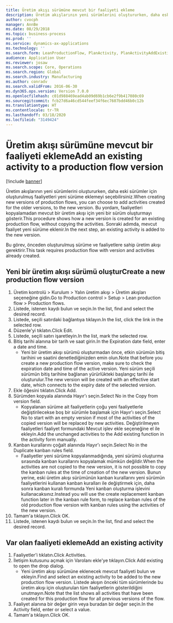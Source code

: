 ```yaml
---
title: Üretim akışı sürümüne mevcut bir faaliyeti ekleme
description: Üretim akışlarının yeni sürümlerini oluştururken, daha eski sürümler için oluşturulmuş faaliyetleri yeni sürüme eklemeyi seçebilirsiniz.
author: cvocph
manager: AnnBe
ms.date: 08/29/2018
ms.topic: business-process
ms.prod: ''
ms.service: dynamics-ax-applications
ms.technology: ''
ms.search.form: LeanProductionFlow, PlanActivity, PlanActivityAddExisting, PlanActivityAddExistingLookup
audience: Application User
ms.reviewer: josaw
ms.search.scope: Core, Operations
ms.search.region: Global
ms.search.industry: Manufacturing
ms.author: conradv
ms.search.validFrom: 2016-06-30
ms.dyn365.ops.version: Version 7.0.0
ms.openlocfilehash: c01d988469ead4ab09d69b1cb6e2f9b417080c69
ms.sourcegitcommit: fcb27d6a46cd544feef34f6ec7607bdd46b0c12b
ms.translationtype: HT
ms.contentlocale: tr-TR
ms.lasthandoff: 03/18/2020
ms.locfileid: "3149424"
---
```

# <a name="add-an-existing-activity-to-a-production-flow-version"></a><span data-ttu-id="422e4-103">Üretim akışı sürümüne mevcut bir faaliyeti ekleme</span><span class="sxs-lookup"><span data-stu-id="422e4-103">Add an existing activity to a production flow version</span></span>

[!include [banner](../../includes/banner.md)]

<span data-ttu-id="422e4-104">Üretim akışlarının yeni sürümlerini oluştururken, daha eski sürümler için oluşturulmuş faaliyetleri yeni sürüme eklemeyi seçebilirsiniz.</span><span class="sxs-lookup"><span data-stu-id="422e4-104">When creating new versions of production flows, you can choose to add activities created for the older versions, to the new version.</span></span> <span data-ttu-id="422e4-105">Bu yordam, faaliyetleri kopyalamadan mevcut bir üretim akışı için yeni bir sürüm oluşturmayı gösterir.</span><span class="sxs-lookup"><span data-stu-id="422e4-105">This procedure shows how a new version is created for an existing production flow, without copying the activities.</span></span> <span data-ttu-id="422e4-106">Sonraki adımda, mevcut faaliyet yeni sürüme eklenir.</span><span class="sxs-lookup"><span data-stu-id="422e4-106">In the next step, an existing activity is added to the new version.</span></span> 

<span data-ttu-id="422e4-107">Bu görev, önceden oluşturulmuş sürüme ve faaliyetlere sahip üretim akışı gerektirir.</span><span class="sxs-lookup"><span data-stu-id="422e4-107">This task requires production flow with version and activities already created.</span></span>


## <a name="create-a-new-production-flow-version"></a><span data-ttu-id="422e4-108">Yeni bir üretim akışı sürümü oluştur</span><span class="sxs-lookup"><span data-stu-id="422e4-108">Create a new production flow version</span></span>
1. <span data-ttu-id="422e4-109">Üretim kontrolü > Kurulum > Yalın üretim akışı > Üretim akışları seçeneğine gidin.</span><span class="sxs-lookup"><span data-stu-id="422e4-109">Go to Production control > Setup > Lean production flow > Production flows.</span></span>
2. <span data-ttu-id="422e4-110">Listede, istenen kaydı bulun ve seçin.</span><span class="sxs-lookup"><span data-stu-id="422e4-110">In the list, find and select the desired record.</span></span>
3. <span data-ttu-id="422e4-111">Listede, seçili satırdaki bağlantıya tıklayın.</span><span class="sxs-lookup"><span data-stu-id="422e4-111">In the list, click the link in the selected row.</span></span>
4. <span data-ttu-id="422e4-112">Düzenle'yi tıklatın.</span><span class="sxs-lookup"><span data-stu-id="422e4-112">Click Edit.</span></span>
5. <span data-ttu-id="422e4-113">Listede, seçili satırı işaretleyin.</span><span class="sxs-lookup"><span data-stu-id="422e4-113">In the list, mark the selected row.</span></span>
6. <span data-ttu-id="422e4-114">Bitiş tarihi alanına bir tarih ve saat girin.</span><span class="sxs-lookup"><span data-stu-id="422e4-114">In the Expiration date field, enter a date and time.</span></span>
    * <span data-ttu-id="422e4-115">Yeni bir üretim akışı sürümü oluşturmadan önce, etkin sürümün bitiş tarihini ve saatini denetlediğinizden emin olun.</span><span class="sxs-lookup"><span data-stu-id="422e4-115">Note that before you create a new production flow version, make sure to check the expiration date and time of the active version.</span></span> <span data-ttu-id="422e4-116">Yeni sürüm seçili sürümün bitiş tarihine bağlanan yürürlükteki başlangıç tarihi ile oluşturulur.</span><span class="sxs-lookup"><span data-stu-id="422e4-116">The new version will be created with an effective start date, which connects to the expiry date of the selected version.</span></span>  
7. <span data-ttu-id="422e4-117">Ekle öğesini tıklatın.</span><span class="sxs-lookup"><span data-stu-id="422e4-117">Click Add.</span></span>
8. <span data-ttu-id="422e4-118">Sürümden kopyala alanında Hayır'ı seçin.</span><span class="sxs-lookup"><span data-stu-id="422e4-118">Select No in the Copy from version field.</span></span>
    * <span data-ttu-id="422e4-119">Kopyalanan sürüme ait faaliyetlerin çoğu yeni faaliyetlerle değiştirilecekse boş bir sürümle başlamak için Hayır'ı seçin.</span><span class="sxs-lookup"><span data-stu-id="422e4-119">Select No to start with an empty version if most of the activities of the copied version will be replaced by new activities.</span></span> <span data-ttu-id="422e4-120">Değiştirilmeyen faaliyetleri faaliyet formundaki Mevcut işlev ekle seçeneğine el ile ekleyin.</span><span class="sxs-lookup"><span data-stu-id="422e4-120">Add the unchanged activities to the Add existing function in the activity form manually.</span></span>  
9. <span data-ttu-id="422e4-121">Kanban kurallarını çoğalt alanında Hayır'ı seçin.</span><span class="sxs-lookup"><span data-stu-id="422e4-121">Select No in the Duplicate kanban rules field.</span></span>
    * <span data-ttu-id="422e4-122">Faaliyetler yeni sürüme kopyalanmadığında, yeni sürümü oluşturma sırasında kanban kurallarını kopyalamak mümkün değildir.</span><span class="sxs-lookup"><span data-stu-id="422e4-122">When the activities are not copied to the new version, it is not possible to copy the kanban rules at the time of creation of the new version.</span></span>   <span data-ttu-id="422e4-123">Bunun yerine, eski üretim akışı sürümünün kanban kurallarını yeni sürümün faaliyetlerini kullanan kanban kuralları ile değiştirmek için, daha sonra kanban kuralı formunda Yeni kanban oluşturma işlevini kullanacaksınız.</span><span class="sxs-lookup"><span data-stu-id="422e4-123">Instead you will use the create replacement kanban function later in the kanban rule form, to replace kanban rules of the old production flow version with kanban rules using the activities of the new version.</span></span>  
10. <span data-ttu-id="422e4-124">Tamam'a tıklayın.</span><span class="sxs-lookup"><span data-stu-id="422e4-124">Click OK.</span></span>
11. <span data-ttu-id="422e4-125">Listede, istenen kaydı bulun ve seçin.</span><span class="sxs-lookup"><span data-stu-id="422e4-125">In the list, find and select the desired record.</span></span>

## <a name="add-an-existing-activity"></a><span data-ttu-id="422e4-126">Var olan faaliyeti ekleme</span><span class="sxs-lookup"><span data-stu-id="422e4-126">Add an existing activity</span></span>
1. <span data-ttu-id="422e4-127">Faaliyetler'i tıklatın.</span><span class="sxs-lookup"><span data-stu-id="422e4-127">Click Activities.</span></span>
2. <span data-ttu-id="422e4-128">İletişim kutusunu açmak için Varolanı ekle'ye tıklayın.</span><span class="sxs-lookup"><span data-stu-id="422e4-128">Click Add existing to open the drop dialog.</span></span>
    * <span data-ttu-id="422e4-129">Yeni üretim akışı sürümüne eklenecek mevcut faaliyeti bulun ve ekleyin.</span><span class="sxs-lookup"><span data-stu-id="422e4-129">Find and select an existing activity to be added to the new production flow version.</span></span>  <span data-ttu-id="422e4-130">Listede akışın önceki tüm sürümlerinde bu üretim akışı için oluşturulan tüm faaliyetlerin gösterildiğini unutmayın.</span><span class="sxs-lookup"><span data-stu-id="422e4-130">Note that the list shows all activities that have been created for this production flow for all previous versions of the flow.</span></span>  
3. <span data-ttu-id="422e4-131">Faaliyet alanına bir değer girin veya buradan bir değer seçin.</span><span class="sxs-lookup"><span data-stu-id="422e4-131">In the Activity field, enter or select a value.</span></span>
4. <span data-ttu-id="422e4-132">Tamam'a tıklayın.</span><span class="sxs-lookup"><span data-stu-id="422e4-132">Click OK.</span></span>

